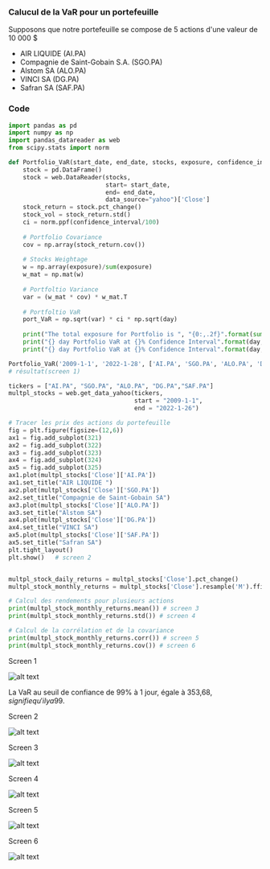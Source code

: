 ### Calucul de la VaR pour un portefeuille
Supposons que notre portefeuille se compose de 5 actions d'une valeur de 10 000 $ 
- AIR LIQUIDE (AI.PA) 
- Compagnie de Saint-Gobain S.A. (SGO.PA)
- Alstom SA (ALO.PA)
- VINCI SA (DG.PA)
- Safran SA (SAF.PA)

### Code 
```python 
import pandas as pd
import numpy as np
import pandas_datareader as web
from scipy.stats import norm

def Portfolio_VaR(start_date, end_date, stocks, exposure, confidence_interval, day):
    stock = pd.DataFrame()
    stock = web.DataReader(stocks,
                           start= start_date, 
                           end= end_date,
                           data_source="yahoo")['Close']
    stock_return = stock.pct_change()
    stock_vol = stock_return.std()
    ci = norm.ppf(confidence_interval/100)
    
    # Portfolio Covariance
    cov = np.array(stock_return.cov())
    
    # Stocks Weightage
    w = np.array(exposure)/sum(exposure)
    w_mat = np.mat(w)
    
    # Portfoltio Variance
    var = (w_mat * cov) * w_mat.T
    
    # Portfoltio VaR
    port_VaR = np.sqrt(var) * ci * np.sqrt(day)
    
    print("The total exposure for Portfolio is ", "{0:,.2f}".format(sum(exposure)),"USD")
    print("{} day Portfolio VaR at {}% Confidence Interval".format(day,confidence_interval), "is", port_VaR) 
    print("{} day Portfolio VaR at {}% Confidence Interval".format(day,confidence_interval), "is USD", port_VaR*sum(exposure))

Portfolio_VaR('2009-1-1', '2022-1-28', ['AI.PA', 'SGO.PA', 'ALO.PA', 'DG.PA','SAF.PA'], [2000, 2000, 2000, 2000, 2000], 99, 1)
# résultat(screen 1)

tickers = ["AI.PA", "SGO.PA", "ALO.PA", "DG.PA","SAF.PA"]
multpl_stocks = web.get_data_yahoo(tickers,
                                   start = "2009-1-1",
                                   end = "2022-1-26")

# Tracer les prix des actions du portefeuille
fig = plt.figure(figsize=(12,6))
ax1 = fig.add_subplot(321)
ax2 = fig.add_subplot(322)
ax3 = fig.add_subplot(323)
ax4 = fig.add_subplot(324)
ax5 = fig.add_subplot(325)
ax1.plot(multpl_stocks['Close']['AI.PA'])
ax1.set_title("AIR LIQUIDE ")
ax2.plot(multpl_stocks['Close']['SGO.PA'])
ax2.set_title("Compagnie de Saint-Gobain SA")
ax3.plot(multpl_stocks['Close']['ALO.PA'])
ax3.set_title("Alstom SA")
ax4.plot(multpl_stocks['Close']['DG.PA'])
ax4.set_title("VINCI SA")
ax5.plot(multpl_stocks['Close']['SAF.PA'])
ax5.set_title("Safran SA")
plt.tight_layout()
plt.show()   # screen 2


multpl_stock_daily_returns = multpl_stocks['Close'].pct_change()
multpl_stock_monthly_returns = multpl_stocks['Close'].resample('M').ffill().pct_change()

# Calcul des rendements pour plusieurs actions
print(multpl_stock_monthly_returns.mean()) # screen 3
print(multpl_stock_monthly_returns.std()) # screen 4

# Calcul de la corrélation et de la covariance
print(multpl_stock_monthly_returns.corr()) # screen 5
print(multpl_stock_monthly_returns.cov()) # screen 6

```

Screen 1

![alt text](https://i.ibb.co/3f1LpMD/2.png)


La VaR au seuil de confiance de 99% à 1 jour, égale à 353,68$, signifie qu'il y a 99% de chances pour que la pertes associée à la détention des actifs composant le Portfeuille n'excéde pas 353,68$.

Screen 2

![alt text](https://i.ibb.co/rpWsf9N/screen-02.png)

Screen 3

![alt text](https://i.ibb.co/3W9wxzd/screen-04.png)

Screen 4

![alt text](https://i.ibb.co/PNGtwsW/screen-05.png)

Screen 5

![alt text](https://i.ibb.co/Xxhqsf7/screen-06.png)

Screen 6

![alt text](https://i.ibb.co/zVHbcs7/screen-07.png)

